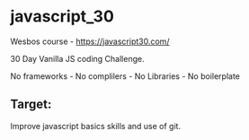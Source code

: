 # javascript_30
Wesbos course - https://javascript30.com/

30 Day Vanilla JS coding Challenge.

No frameworks - No complilers - No Libraries - No boilerplate

## Target: 
Improve javascript basics skills and use of git.
